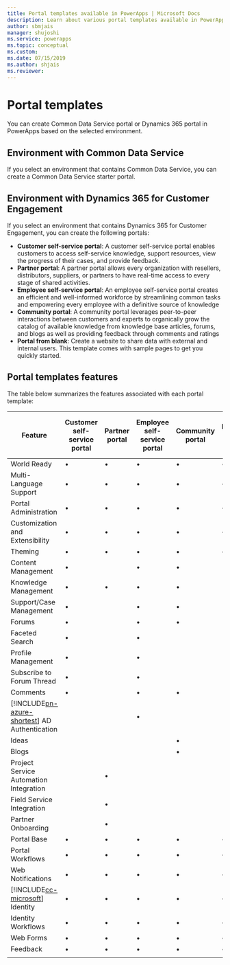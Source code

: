 ```yaml
---
title: Portal templates available in PowerApps | Microsoft Docs
description: Learn about various portal templates available in PowerApps.
author: sbmjais
manager: shujoshi
ms.service: powerapps
ms.topic: conceptual
ms.custom: 
ms.date: 07/15/2019
ms.author: shjais
ms.reviewer:
---
```


# Portal templates

You can create Common Data Service portal or Dynamics 365 portal in PowerApps based on the selected environment.

## Environment with Common Data Service

If you select an environment that contains Common Data Service, you can create a Common Data Service starter portal.

## Environment with Dynamics 365 for Customer Engagement

If you select an environment that contains Dynamics 365 for Customer Engagement, you can create the following portals:

- **Customer self-service portal**: A customer self-service portal enables customers to access self-service knowledge, support resources, view the progress of their cases, and provide feedback.
- **Partner portal**: A partner portal allows every organization with resellers, distributors, suppliers, or partners to have real-time access to every stage of shared activities.
- **Employee self-service portal**: An employee self-service portal creates an efficient and well-informed workforce by streamlining common tasks and empowering every employee with a definitive source of knowledge
- **Community portal**: A community portal leverages peer-to-peer interactions between customers and experts to organically grow the catalog of available knowledge from knowledge base articles, forums, and blogs as well as providing feedback through comments and ratings
- **Portal from blank**: Create a website to share data with external and internal users. This template comes with sample pages to get you quickly started. 

## Portal templates features

The table below summarizes the features associated with each portal template:

| Feature | Customer self-service portal | Partner portal | Employee self-service portal | Community portal | Portal from blank | Common Data Service starter portal|
|------------------|---------------|----------------|---------------|------------------|---------------|------|
| World Ready | •  | • | • | • | • |• |
| Multi-Language Support | •  | • | • | • | • |• |
| Portal Administration| • | • | • | • | •  |• |
| Customization and Extensibility  | •   | •  | •   | •  | • |• |
| Theming   | •   | •   | •    | •   | •   |• |
| Content Management                     | •                            |                | •                            | •                |               |
| Knowledge Management                   | •                            | •              | •                            | •                |               |
| Support/Case Management                | •                            |                | •                            | •                |               |
| Forums                                 | •                            |                | •                            | •                |               |
| Faceted Search                         | •                            |                | •                            |                  |               |
| Profile Management                     | •                            |                | •                            |                  |               |
| Subscribe to Forum Thread              | •                            |                | •                            |                  |               |
| Comments                               | •                            |                | •                            | •                |               |
| [!INCLUDE[pn-azure-shortest](../includes/pn-azure-shortest.md)] AD Authentication                |                              |                | •                            |                  |               |
| Ideas                                  |                              |                |                              | •                |               |
| Blogs                                  |                              |                |                              | •                |               |
| Project Service Automation Integration |                              | •              |                              |                  |               |
| Field Service Integration              |                              | •              |                              |                  |               |
| Partner Onboarding                     |                              | •              |                              |                  |               |
| Portal Base  |  •    | •      |  •| •| •|• |
| Portal Workflows|  •| •|  •| •| •|• |
| Web Notifications|  •| •|  •| •| •|• |
| [!INCLUDE[cc-microsoft](../includes/cc-microsoft.md)] Identity|   •|  •|  •|   •| •|• |
| Identity Workflows| •|  •| •|   •| •|• |
| Web Forms|  •| •|    •| •| •|• |
| Feedback|   •|  •|  •| •| •|• |
||